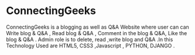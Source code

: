 # ConnectingGeeks

ConnectingGeeks is a blogging as well as Q&A Website where user can can Write blog & Q&A , Read blog & Q&A , Comment in the blog & Q&A, Like the blog & Q&A . Admin role is to  delete, read ,write blog and Q&A .In this Technology Used are  HTML5, CSS3 ,Javascript , PYTHON, DJANGO .
 
